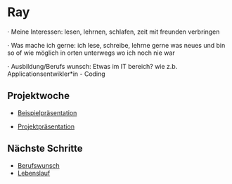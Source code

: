 # Ray

⋅ Meine Interessen: lesen, lehrnen, schlafen, zeit mit freunden verbringen

⋅ Was mache ich gerne: ich lese, schreibe, lehrne gerne was neues und bin so of wie möglich in orten unterwegs wo ich noch nie war

⋅ Ausbildung/Berufs wunsch: Etwas im IT bereich? wie z.b. Applicationsentwikler*in - Coding


## Projektwoche

- [Beispielpräsentation](https://docs.google.com/presentation/d/17lbpRA6xH-IBHKxaKKA5b4tA6uEEPaquL8jpiYgtENc/edit?usp=share_link)

- [Projektpräsentation](https://docs.google.com/presentation/d/1iLca0EucVLFW8GUFceM6h00nwu_4d-BL82BtTWYReNo/edit?usp=sharing)

## Nächste Schritte

- [Berufswunsch](https://docs.google.com/presentation/d/1WfySQ--ouFaOTtZR_ieIQL1GTvJdS-oZeNQGJJtOaq8/edit?usp=sharing)
- [Lebenslauf](https://docs.google.com/document/d/1_vmjPeTPBeGHvIn6nO4ZK3AW5Oot5mD9P3eduawCYOo/edit)
